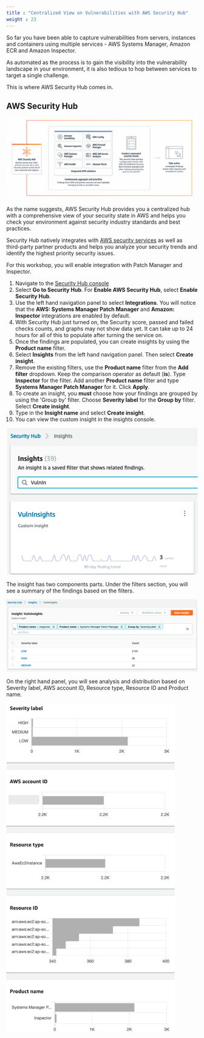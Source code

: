 ```yaml
---
title : "Centralized View on Vulnerabilities with AWS Security Hub"
weight : 23
---
```


So far you have been able to capture vulnerabilities from servers, instances and containers using multiple services - AWS Systems Manager, Amazon ECR and Amazon Inspector.

As automated as the process is to gain the visibility into the vulnerability landscape in your environment, it is also tedious to hop between services to target a single challenge.

This is where AWS Security Hub comes in.

## AWS Security Hub

![sechub](/static/images/image-security/manage-image-cve-with-inspector/sechub.png)

As the name suggests, AWS Security Hub provides you a centralized hub with a comprehensive view of your security state in AWS and helps you check your environment against security industry standards and best practices.

Security Hub natively integrates with [AWS security services](https://aws.amazon.com/products/security/) as well as third-party partner products and helps you analyze your security trends and identify the highest priority security issues.

For this workshop, you will enable integration with Patch Manager and Inspector.

1. Navigate to the [Security Hub console](https://console.aws.amazon.com/securityhub/home)
2. Select **Go to Security Hub**. For **Enable AWS Security Hub**, select **Enable Security Hub**.
3. Use the left hand navigation panel to select **Integrations**. You will notice that the **AWS: Systems Manager Patch Manager** and **Amazon: Inspector** integrations are enabled by default.
4. With Security Hub just turned on, the Security score, passed and failed checks counts, and graphs may not show data yet. It can take up to 24 hours for all of this to populate after turning the service on.
5. Once the findings are populated, you can create insights by using the **Product name** filter.
6. Select **Insights** from the left hand navigation panel. Then select **Create insight**.
7. Remove the existing filters, use the **Product name** filter from the **Add filter** dropdown. Keep the comparison operator as default (**is**). Type **Inspector** for the filter. Add another **Product name** filter and type **Systems Manager Patch Manager** for it. Click **Apply**.
8. To create an insight, you **must** choose how your findings are grouped by using the 'Group by' filter. Choose **Severity label** for the **Group by** filter. Select **Create insight**.
9. Type in the **Insight name** and select **Create insight**.
10. You can view the custom insight in the insights console.

![sechubinsight](/static/images/image-security/manage-image-cve-with-inspector/sechubinsight.png)

The insight has two components parts. Under the filters section, you will see a summary of the findings based on the filters.

![insight1](/static/images/image-security/manage-image-cve-with-inspector/insight1.png)

On the right hand panel, you will see analysis and distribution based on Severity label, AWS account ID, Resource type, Resource ID and Product name.

![insight2](/static/images/image-security/manage-image-cve-with-inspector/insight2.png)




